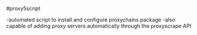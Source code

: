 #proxy5script

-automated script to install and configure proxychains package
-also capable of adding proxy servers automatically through the proxyscrape API
